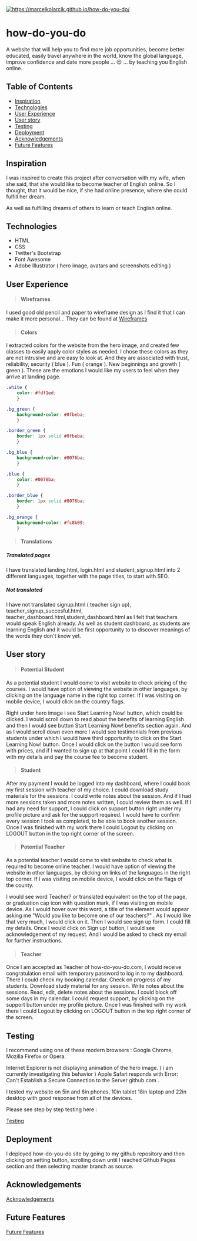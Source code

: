 <a href="https://marcelkolarcik.github.io/how-do-you-do/">
<img src="https://raw.githubusercontent.com/marcelkolarcik/how-do-you-do/master/assets/screenshots/heroimage.gif" title="https://marcelkolarcik.github.io/how-do-you-do/" alt="https://marcelkolarcik.github.io/how-do-you-do/"></a>



# how-do-you-do 
 A website that will help you to find more job opportunities, become better educated, easily travel anywhere in the world,
 know the global language, improve confidence and date more people ... :wink: ...
 by  teaching you  English online.
 


## Table of Contents

- [Inspiration](#inspiration)
- [Technologies](#technologies)
- [User Experience](#user-experience)
- [User story](#user-story)
- [Testing](#testing)
- [Deployment](#deployment)
- [Acknowledgements](#acknowledgements)
- [Future Features](#future-features)


## Inspiration 

I was inspired to create this project after conversation with my wife, when she said,
that she would like to become teacher of English online. So I thought, that it would be nice,
if she had online presence, where she could fulfill her dream.

As well as fulfilling dreams of others to learn or teach English online.

## Technologies

* HTML
* CSS
* Twitter's Bootstrap
* Font Awesome
* Adobe Illustrator ( hero image, avatars and screenshots editing )
	

## User Experience

> #### Wireframes 

I used good old pencil and paper to wireframe design as I find it that I can make it more personal...
They can be found at 
[Wireframes](WIREFRAMES.md)

</a>

>   #### Colors
I extracted colors for the website from the hero image, and created few classes to easily
apply color styles as needed. I chose these colors as they are not intrusive and are easy to look at.
And they are associated with trust, reliability, security ( blue ). Fun ( orange ). New beginnings and growth ( green ).
These are the emotions I would like my users to feel when they arrive at landing page.

```css
.white {
	color: #fdf1ed;
	}

.bg_green {
	background-color: #0fbeba;
	}

.border_green {
	border: 1px solid #0fbeba;
	}

.bg_blue {
	background-color: #0076ba;
	}

.blue {
	color: #0076ba;
	}

.border_blue {
	border: 1px solid #0076ba;
	}

.bg_orange {
	background-color: #fc8b09;
	}
```

>  #### Translations

##### Translated pages

I have translated  landing.html, login.html and student_signup.html into 2 different languages, together
with the page titles, to start with SEO.
 
 
##### Not translated
 
 I have not translated signup.html ( teacher sign up), teacher_signup_succesful.html, teacher_dashboard.html,student_dashboard.html
 as I felt that teachers would speak English already. As well as student dashboard, as students
 are learning English and it would be first opportunity to to discover meanings of the words they don't know yet.
 
## User story

> #### Potential Student 

As a potential student I would come to visit website to check pricing of the courses.
I would have option of viewing the website in other languages, by clicking on the language name 
in the right top corner.
If I was visiting on mobile device, I would click on the country flags.

Right under hero image i see Start Learning Now! button, which could be clicked.
I would scroll down to read about the benefits of learning English
and then I would see button Start Learning Now! benefits section again. 
And as I would scroll down even more I would see testimonials from 
previous students under which I would have third opportunity to click on the Start Learning Now! button.
Once I would click on the button I would see form with prices, and if I wanted to sign up at that point 
I could fill in the form with my details and pay the course fee to become student.

 > ####  Student 
 
After my payment I would be logged into my dashboard,
where I could book my first session with teacher of my choice. I could download study materials for the sessions. 
I could write notes about the session. And if I had more sessions taken and more notes written, I could
review them as well.
If I had any need for support, I could click on support button right under my profile picture and ask for the support
required. I would have to confirm every session I took as completed, to be able to book another session. 
 Once I was finished with my work there I could Logout by clicking on LOGOUT button in the top right corner
of the screen.
 
> #### Potential Teacher

As a potential teacher I would come to visit website to check what is 
required to become online teacher.
I would have option of viewing the website in other languages, by clicking on
links of the languages in the right top corner.
If I was visiting on mobile device, I would click on the flags of the county.

I would see word Teacher? or translated equivalent on the top of the page, or graduation cap icon 
with question mark, if I was visiting on mobile device.
 As I would hover over this word, a title of the element
would appear asking me "Would you like to become one of our teachers?" .
As I would like that very much, I would click on it. Then I would see sign up form. I could fill my details.
Once I would click on Sign up! button, I would see acknowledgement of my request. And I would be
asked to check my email for further instructions.

> #### Teacher
Once I am accepted as Teacher of how-do-you-do.com, I would receive congratulation email
 with temporary password to log in to my dashboard. There I could check my booking calendar.
 Check on progress of my students. Download study material for any session. Write notes about the sessions.
 Read, edit, delete notes about the sessions.
 I could block off some days in my calendar. I could request support, by clicking on the support button under my profile
 picture. Once I was finished with my work there I could Logout by clicking on LOGOUT button in the top right corner
  of the screen.
 


## Testing

 I recommend using one of these modern browsers : Google Chrome, Mozilla Firefox or Opera.

 Internet Explorer is not displaying animation of the hero image. ( i am currently investigating this behavior )
 Apple Safari responds with Error:  Can't Establish a Secure Connection to the Server github.com .
 
I tested my website on 5in and 6in phones, 10in tablet 18in laptop and 22in desktop with good response from
all of the devices.

Please see step by step testing here :

[Testing](TESTING.md)

## Deployment 

I deployed how-do-you-do site by going to my github repository and then clicking on setting button,
scrolling down until I reached Github Pages section and then selecting master branch as source.





## Acknowledgements

[Acknowledgements](ACKNOWLEDGEMENTS.md)





## Future Features

[Future Features](FUTURE_FEATURES.md)
